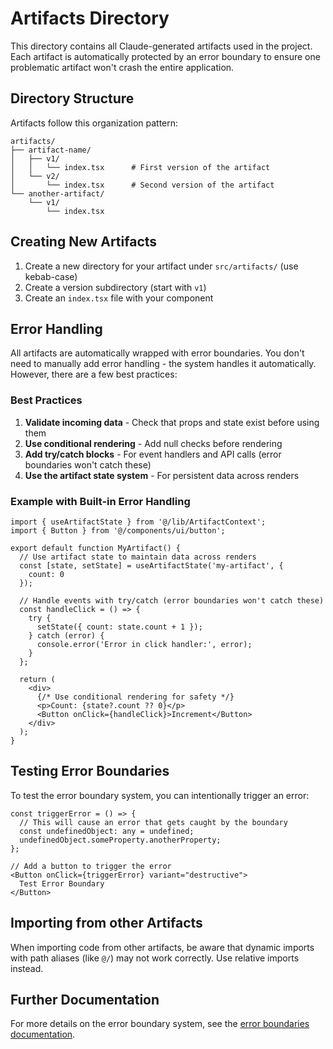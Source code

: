 # Artifacts Directory

This directory contains all Claude-generated artifacts used in the project. Each artifact is automatically protected by an error boundary to ensure one problematic artifact won't crash the entire application.

## Directory Structure

Artifacts follow this organization pattern:

```
artifacts/
├── artifact-name/
│   ├── v1/
│   │   └── index.tsx      # First version of the artifact
│   └── v2/
│       └── index.tsx      # Second version of the artifact
└── another-artifact/
    └── v1/
        └── index.tsx
```

## Creating New Artifacts

1. Create a new directory for your artifact under `src/artifacts/` (use kebab-case)
2. Create a version subdirectory (start with `v1`)
3. Create an `index.tsx` file with your component

## Error Handling

All artifacts are automatically wrapped with error boundaries. You don't need to manually add error handling - the system handles it automatically. However, there are a few best practices:

### Best Practices

1. **Validate incoming data** - Check that props and state exist before using them
2. **Use conditional rendering** - Add null checks before rendering
3. **Add try/catch blocks** - For event handlers and API calls (error boundaries won't catch these)
4. **Use the artifact state system** - For persistent data across renders

### Example with Built-in Error Handling

```tsx
import { useArtifactState } from '@/lib/ArtifactContext';
import { Button } from '@/components/ui/button';

export default function MyArtifact() {
  // Use artifact state to maintain data across renders
  const [state, setState] = useArtifactState('my-artifact', {
    count: 0
  });
  
  // Handle events with try/catch (error boundaries won't catch these)
  const handleClick = () => {
    try {
      setState({ count: state.count + 1 });
    } catch (error) {
      console.error('Error in click handler:', error);
    }
  };
  
  return (
    <div>
      {/* Use conditional rendering for safety */}
      <p>Count: {state?.count ?? 0}</p>
      <Button onClick={handleClick}>Increment</Button>
    </div>
  );
}
```

## Testing Error Boundaries

To test the error boundary system, you can intentionally trigger an error:

```tsx
const triggerError = () => {
  // This will cause an error that gets caught by the boundary
  const undefinedObject: any = undefined;
  undefinedObject.someProperty.anotherProperty;
};

// Add a button to trigger the error
<Button onClick={triggerError} variant="destructive">
  Test Error Boundary
</Button>
```

## Importing from other Artifacts

When importing code from other artifacts, be aware that dynamic imports with path aliases (like `@/`) may not work correctly. Use relative imports instead.

## Further Documentation

For more details on the error boundary system, see the [error boundaries documentation](../docs/error-boundaries.md). 